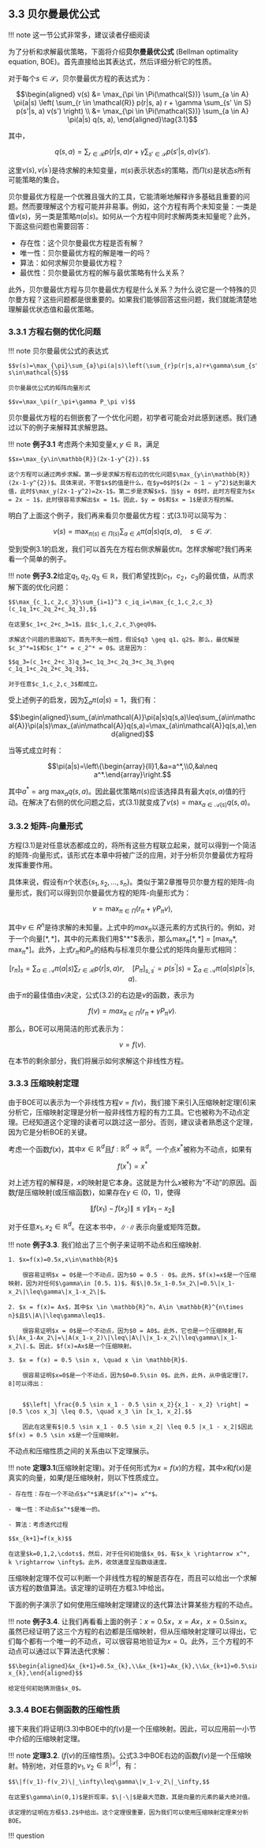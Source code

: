 ## 3.3 贝尔曼最优公式

!!! note 
    这一节公式非常多，建议读者仔细阅读

为了分析和求解最优策略，下面将介绍**贝尔曼最优公式** (Bellman optimality equation, BOE)。首先直接给出其表达式，然后详细分析它的性质。

对于每个$s\in\mathcal{S}$，贝尔曼最优方程的表达式为：

$$\begin{aligned}
    v(s) &= \max_{\pi \in \Pi(\mathcal{S})} \sum_{a \in A} \pi(a|s) \left( \sum_{r \in \mathcal{R}} p(r|s, a) r + \gamma \sum_{s' \in S} p(s'|s, a) v(s') \right) \\
&= \max_{\pi \in \Pi(\mathcal{S})} \sum_{a \in A} \pi(a|s) q(s, a), 
\end{aligned}\tag{3.1}$$

其中，

$$q(s, a) = \sum_{r \in \mathcal{R}} p(r|s, a) r + \gamma \sum_{s' \in \mathcal{S}} p(s'|s, a) v(s').$$

这里$v(s),v(s^\prime)$是待求解的未知变量，$\pi(s)$表示状态$s$的策略，而$\Pi(s)$是状态$s$所有可能策略的集合。

贝尔曼最优方程是一个优雅且强大的工具，它能清晰地解释许多基础且重要的问题。然而要理解这个方程可能并非易事。例如，这个方程有两个未知变量：一类是值$v(s)$，另一类是策略$\pi(a|s)$。如何从一个方程中同时求解两类未知量呢？此外，下面这些问题也需要回答：

- 存在性：这个贝尔曼最优方程是否有解？
- 唯一性：贝尔曼最优方程的解是唯一的吗？ 
- 算法：如何求解贝尔曼最优方程？
- 最优性：贝尔曼最优方程的解与最优策略有什么关系？
  
此外，贝尔曼最优方程与贝尔曼最优方程是什么关系？为什么说它是一个特殊的贝尔曼方程？这些问题都是很重要的。如果我们能够回答这些问题，我们就能清楚地理解最优状态值和最优策略。

### 3.3.1 方程右侧的优化问题

!!! note
    贝尔曼最优公式的表达式

    $$v(s)=\max_{\pi}\sum_{a}\pi(a|s)\left(\sum_{r}p(r|s,a)r+\gamma\sum_{s^{\prime}}p(s^{\prime}|s,a)v(s^{\prime})\right),\quad\forall s\in\mathcal{S}$$

    贝尔曼最优公式的矩阵向量形式

    $$v=\max_\pi(r_\pi+\gamma P_\pi v)$$

贝尔曼最优方程的右侧嵌套了一个优化问题，初学者可能会对此感到迷惑。我们通过以下的例子来解释其求解思路。

!!! note 
    **例子3.1** 考虑两个未知变量$x,y\in\mathbb{R}$，满足

    $$x=\max_{y\in\mathbb{R}}(2x-1-y^{2}).$$

    这个方程可以通过两步求解。第一步是求解方程右边的优化问题$\max_{y\in\mathbb{R}}(2x-1-y^{2})$。具体来说，不管$x$的值是什么，在$y=0$时$(2x − 1 − y^2)$达到最大值，此时$\max_y(2x-1-y^2)=2x-1$。第二步是求解$x$，当$y = 0$时，此时方程变为$x = 2x − 1$，此时很容易求解出$x = 1$。因此，$y = 0$和$x = 1$是该方程的解。

明白了上面这个例子，我们再来看贝尔曼最优方程：式$(3.1)$可以简写为：

$$v(s)=\max_{\pi(s)\in\Pi(s)}\sum_{a\in A}\pi(a|s)q(s,a),\quad s\in\mathcal{S}.$$

受到受例$3.1$的启发，我们可以首先在方程右侧求解最优$\pi$。怎样求解呢?我们再来看一个简单的例子。

!!! note 
    **例子3.2**给定$q_1,q_2,q_3\in\mathbb{R}$，我们希望找到$c_1，c_2，c_3$的最优值，从而求解下面的优化问题：

    $$\max_{c_1,c_2,c_3}\sum_{i=1}^3 c_iq_i=\max_{c_1,c_2,c_3}(c_1q_1+c_2q_2+c_3q_3),$$

    在这里$c_1+c_2+c_3=1$，且$c_1,c_2,c_3\geq0$。

    求解这个问题的思路如下。首先不失一般性，假设$q3 \geq q1，q2$。那么，最优解是$c_3^*=1$和$c_1^* = c_2^* = 0$。这是因为：

    $$q_3=(c_1+c_2+c_3)q_3=c_1q_3+c_2q_3+c_3q_3\geq c_1q_1+c_2q_2+c_3q_3$$,

    对于任意$c_1,c_2,c_3$都成立。

受上述例子的启发，因为$\sum_a\pi(a|s)=1$，我们有：

$$\begin{aligned}\sum_{a\in\mathcal{A}}\pi(a|s)q(s,a)\leq\sum_{a\in\mathcal{A}}\pi(a|s)\max_{a\in\mathcal{A}}q(s,a)=\max_{a\in\mathcal{A}}q(s,a),\end{aligned}$$

当等式成立时有：

$$\pi(a|s)=\left\{\begin{array}{ll}1,&a=a^*,\\0,&a\neq a^*.\end{array}\right.$$

其中$a^*=\text{arg max}_a q(s,a)$。因此最优策略$\pi(s)$应该选择具有最大$q(s,a)$值的行动。在解决了右侧的优化问题之后，式(3.1)就变成了$v(s)=\max_{a\in\mathcal{A}(s)}q(s,a)$。

### 3.3.2 矩阵-向量形式

方程$(3.1)$是对任意状态都成立的，将所有这些方程联立起来，就可以得到一个简洁的矩阵-向量形式，该形式在本章中将被广泛的应用，对于分析贝尔曼最优方程将发挥重要作用。

具体来说，假设有$n$个状态$\{s_1,s_2,\ldots,s_n\}$。类似于第2章推导贝尔曼方程的矩阵-向量形式，我们可以得到贝尔曼最优方程的矩阵-向量形式为：

$$v=\max_{\pi\in\Pi}(r_\pi+\gamma P_\pi v),\tag{3.2}$$

其中$v\in R^{n}$是待求解的未知量。上式中的$max_\pi$以逐元素的方式执行的。例如，对于一个向量$[*,*]$，其中的元素我们用$"*"$表示，那么$\max_\pi[*,*]=[\max_\pi *,\max_\pi *]$。此外，上式$r_\pi$和$P_\pi$的结构与标准贝尔曼公式的矩阵向量形式相同：

$$[r_\pi]_s=\sum_{a\in\mathcal{A}}\pi(a|s)\sum_{r\in\mathcal{R}}p(r|s,a)r,\quad[P_\pi]_{s,s^{\prime}}=p(s^{\prime}|s)=\sum_{a\in\mathcal{A}}\pi(a|s)p(s^{\prime}|s,a).$$

由于$\pi$的最佳值由$v$决定，公式$(3.2)$的右边是$v$的函数，表示为

$$f(v)=max_{\pi\in\Pi}(r_\pi+\gamma P_\pi v).$$

那么，BOE可以用简洁的形式表示为：

$$v=f(v).\tag{3.3}$$

在本节的剩余部分，我们将展示如何求解这个非线性方程。

### 3.3.3 压缩映射定理

由于BOE可以表示为一个非线性方程$v=f(v)$，我们接下来引入压缩映射定理[6]来分析它，压缩映射定理是分析一般非线性方程的有力工具。它也被称为不动点定理。已经知道这个定理的读者可以跳过这一部分。否则，建议读者熟悉这个定理，因为它是分析BOE的关键。

考虑一个函数$f(x)$，其中$x\in \mathbb{R}^d$且$f:\mathbb{R}^d \rightarrow \mathbb{R}^d$。一个点$x^*$被称为不动点，如果有

$$f(x^*)=x^*$$

对上述方程的解释是，$x$的映射是它本身。这就是为什么$x$被称为“不动”的原因。函数$f$是压缩映射(或压缩函数)，如果存在$\gamma \in(0，1)$，使得

$$\|f(x_1)-f(x_2)\|\leq\gamma\|x_1-x_2\|$$

对于任意$x_1,x_2\in\mathbb{R}^d$。在这本书中，$\|·\|$表示向量或矩阵范数。

!!! note
    **例子3.3**. 我们给出了三个例子来证明不动点和压缩映射.

    1. $x=f(x)=0.5x,x\in\mathbb{R}$
    
        很容易证明$x = 0$是一个不动点，因为$0 = 0.5 · 0$。此外，$f(x)=x$是一个压缩映射，因为对任何$\gamma\in [0.5，1)$，有$\|0.5x_1-0.5x_2\|=0.5\|x_1-x_2\|\leq\gamma\|x_1-x_2\|$。

    2. $x = f(x)= Ax$，其中$x \in \mathbb{R}^n，A\in \mathbb{R}^{n\times n}$且$\|A\|\leq\gamma\leq1$.
        
        很容易证明$x = 0$是一个不动点，因为$0 = A0$。此外，它也是一个压缩映射,有$\|Ax_1-Ax_2\|=\|A(x_1-x_2)\|\leq\|A\|\|x_1-x_2\|\leq\gamma\|x_1-x_2\|.$。因此，$f(x)=Ax$是一个压缩映射。

    3. $x = f(x) = 0.5 \sin x, \quad x \in \mathbb{R}$.

        很容易证明$x=0$是一个不动点，因为$0=0.5\sin 0$。此外，此外，从中值定理[7，8]可以得出：


        $$\left| \frac{0.5 \sin x_1 - 0.5 \sin x_2}{x_1 - x_2} \right| = |0.5 \cos x_3| \leq 0.5, \quad x_3 \in [x_1, x_2].$$

        因此在这里有$|0.5 \sin x_1 - 0.5 \sin x_2| \leq 0.5 |x_1 - x_2|$因此$f(x) = 0.5 \sin x$是一个压缩映射。

不动点和压缩性质之间的关系由以下定理展示。

!!! note 
    **定理3.1**(压缩映射定理)。对于任何形式为$x = f(x)$的方程，其中$x$和$f(x)$是真实的向量，如果$f$是压缩映射，则以下性质成立。

    - 存在性：存在一个不动点$x^*$满足$f(x^*)= x^*$。
  
    - 唯一性：不动点$x^*$是唯一的。
  
    - 算法：考虑迭代过程
  
    $$x_{k+1}=f(x_k)$$

    在这里$k=0,1,2,\cdots$，然后，对于任何初始值$x_0$，有$x_k \rightarrow x^*, k \rightarrow \infty$。此外，收敛速度呈指数级速度。

压缩映射定理不仅可以判断一个非线性方程的解是否存在，而且可以给出一个求解该方程的数值算法。该定理的证明在方框$3.1$中给出。

下面的例子演示了如何使用压缩映射定理建议的迭代算法计算某些方程的不动点。

!!! note 
    **例子3.4**. 让我们再看看上面的例子：$x = 0.5x，x = Ax，x = 0.5 \sin x$。虽然已经证明了这三个方程的右边都是压缩映射，但从压缩映射定理可以得出，它们每个都有一个唯一的不动点，可以很容易地验证为$x = 0$。此外，三个方程的不动点可以通过以下算法迭代求解：

    $$\begin{aligned}&x_{k+1}=0.5x_{k},\\&x_{k+1}=Ax_{k},\\&x_{k+1}=0.5\sin x_{k},\end{aligned}$$

    给定任何初始猜测值$x_0$。

### 3.3.4 BOE右侧函数的压缩性质

接下来我们将证明$(3.3)$中BOE中的$f(v)$是一个压缩映射。因此，可以应用前一小节中介绍的压缩映射定理。

!!! note 
    **定理3.2**. ($f(v)$的压缩性质)。公式$3.3$中BOE右边的函数$f(v)$是一个压缩映射。特别地，对任意的$v_1,v_2\in \mathbb{R}^{|\mathcal{S}|}$，有：

    $$\|f(v_1)-f(v_2)\|_\infty\leq\gamma\|v_1-v_2\|_\infty,$$

    在这里$\gamma\in(0,1)$是折现率，$\|·\|$是最大范数，其是向量的元素的最大绝对值。

    该定理的证明在方框$3.2$中给出。这个定理很重要，因为我们可以使用压缩映射定理来分析BOE。

!!! question 